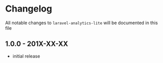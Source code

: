# Changelog

All notable changes to `laravel-analytics-lite` will be documented in this file

## 1.0.0 - 201X-XX-XX

- initial release
